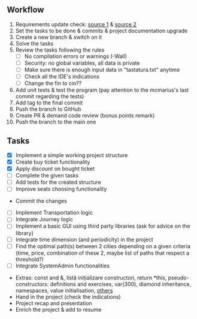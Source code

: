 ## Workflow
1. Requirements update check: [source 1](https://github.com/Ionnier/poo/tree/main) & [source 2](https://github.com/Ionnier/oop-template)
2. Set the tasks to be done & commits & project documentation upgrade
3. Create a new branch & switch on it
4. Solve the tasks
5. Review the tasks following the rules
    - [ ] No compilation errors or warnings (-Wall)
    - [ ] Security: no global variables, all data is private
    - [ ] Make sure there is enough input data in "tastatura.txt" anytime
    - [ ] Check all the IDE's indications
    - [ ] Change the fin to cin??
6. Add unit tests & test the program (pay attention to the mcmarius's last commit regarding the tests)
7. Add tag to the final commit
8. Push the branch to GitHub
9. Create PR & demand code review (bonus points remark)
10. Push the branch to the main one

## Tasks
- [x] Implement a simple working project structure
- [x] Create buy ticket functionality
- [x] Apply discount on bought ticket
- [ ] Complete the given tasks
- [ ] Add tests for the created structure
- [ ] Improve seats choosing functionality
- Commit the changes
- [ ] Implement Transportation logic
- [ ] Integrate Journey logic
- [ ] Implement a basic GUI using third party libraries (ask for advice on the library)
- [ ] Integrate time dimension (and periodicity) in the project
- [ ] Find the optimal path(s) between 2 cities depending on a given criteria (time, price, combination of these 2, maybe list of paths that respect a threshold?)
- [ ] Integrate SystemAdmin functionalities
- Extras: const and &, listă inițializare constructori, return *this, pseudo-constructors: definitions and exercises, var(300), diamond inheritance, namespaces, value initialisation, [others](https://github.com/Ionnier/poo/blob/main/labs/L02/README.md)
- Hand in the project (check the indications)
- Project recap and presentation
- Enrich the project & add to resume

